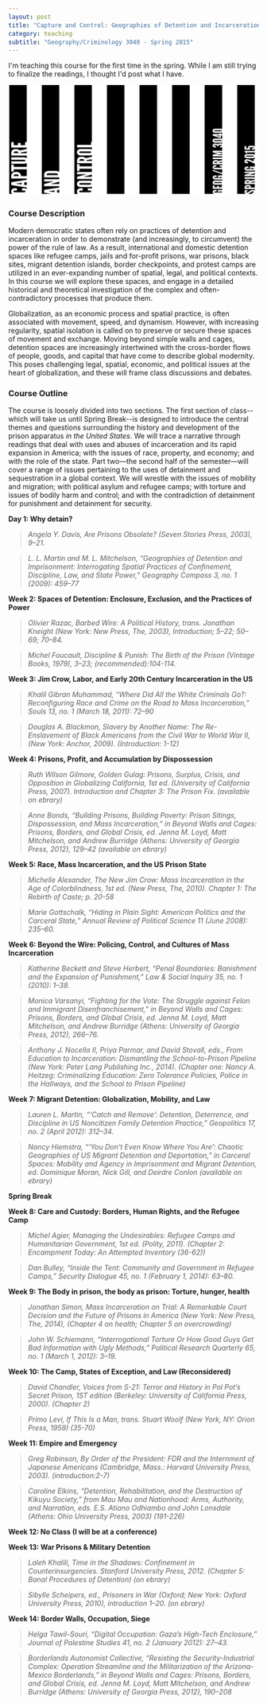 ```yaml
---
layout: post
title: "Capture and Control: Geographies of Detention and Incarceration"
category: teaching
subtitle: "Geography/Criminology 3040 - Spring 2015"
---
```


I'm teaching this course for the first time in the spring. While I am still trying to finalize the readings, I thought I'd post what I have.

<!-- more -->
![Alt text](../img/mast-capture.jpg)

### Course Description

Modern democratic states often rely on practices of detention and incarceration in order to demonstrate (and increasingly, to circumvent) the power of the rule of law. As a result, international and domestic detention spaces like refugee camps, jails and for-profit prisons, war prisons, black sites, migrant detention islands, border checkpoints, and protest camps are utilized in an ever-expanding number of spatial, legal, and political contexts. In this course we will explore these spaces, and engage in a detailed historical and theoretical investigation of the complex and often-contradictory processes that produce them.

Globalization, as an economic process and spatial practice, is often associated with movement, speed, and dynamism. However, with increasing regularity, spatial isolation is called on to preserve or secure these spaces of movement and exchange. Moving beyond simple walls and cages, detention spaces are increasingly intertwined with the cross-border flows of people, goods, and capital that have come to describe global modernity. This poses challenging legal, spatial, economic, and political issues at the heart of globalization, and these will frame class discussions and debates.

### Course Outline

The course is loosely divided into two sections. The first section of class--which will take us until Spring Break--is designed to introduce the central themes and questions surrounding the history and development of the prison apparatus *in the United States*. We will trace a narrative through readings that deal with uses and abuses of incarceration and its rapid expansion in America; with the issues of race, property, and economy; and with the role of the state. Part two—the second half of the semester—will cover a range of issues pertaining to the uses of detainment and sequestration in a global context. We will wrestle with the issues of mobility and migration; with political asylum and refugee camps; with torture and issues of bodily harm and control; and with the contradiction of detainment for punishment and detainment for security.

**Day 1: Why detain?**

> <cite> Angela Y. Davis, *Are Prisons Obsolete?* (Seven Stories Press, 2003), 9–21.

> <cite>L. L. Martin and M. L. Mitchelson, “Geographies of Detention and Imprisonment: Interrogating Spatial Practices of Confinement, Discipline, Law, and State Power,” *Geography Compass* 3, no. 1 (2009): 459–77

**Week 2: Spaces of Detention: Enclosure, Exclusion, and the Practices of Power**

> <cite>Olivier Razac, *Barbed Wire: A Political History*, trans. Jonathan Kneight (New York: New Press, The, 2003), Introduction; 5–22; 50–69; 70–84.</cite>

> <cite>Michel Foucault, *Discipline & Punish: The Birth of the Prison* (Vintage Books, 1979), 3–23;  (recommended):104-114.

**Week 3: Jim Crow, Labor, and Early 20th Century Incarceration in the US**

> <cite>Khalil Gibran Muhammad, “Where Did All the White Criminals Go?: Reconfiguring Race and Crime on the Road to Mass Incarceration,” *Souls* 13, no. 1 (March 18, 2011): 72–90

> <cite>Douglas A. Blackmon, *Slavery by Another Name: The Re-Enslavement of Black Americans from the Civil War to World War II*, (New York: Anchor, 2009). (Introduction: 1-12)

**Week 4: Prisons, Profit, and Accumulation by Dispossession**

> <cite>Ruth Wilson Gilmore, *Golden Gulag: Prisons, Surplus, Crisis, and Opposition in Globalizing California*, 1st ed. (University of California Press, 2007). Introduction and Chapter 3: The Prison Fix. (available on ebrary)

> <cite>Anne Bonds, “Building Prisons, Building Poverty: Prison Sitings, Dispossession, and Mass Incarceration,” in *Beyond Walls and Cages: Prisons, Borders, and Global Crisis*, ed. Jenna M. Loyd, Matt Mitchelson, and Andrew Burridge (Athens: University of Georgia Press, 2012), 129–42 (available on ebrary)


**Week 5: Race, Mass Incarceration, and the US Prison State**

> <cite>Michelle Alexander, *The New Jim Crow: Mass Incarceration in the Age of Colorblindness*, 1st ed. (New Press, The, 2010). Chapter 1: The Rebirth of Caste; p. 20-58

> <cite>Marie Gottschalk, “Hiding in Plain Sight: American Politics and the Carceral State,” *Annual Review of Political Science* 11 (June 2008): 235–60.

**Week 6: Beyond the Wire: Policing, Control, and Cultures of Mass Incarceration**

> <cite>Katherine Beckett and Steve Herbert, “Penal Boundaries: Banishment and the Expansion of Punishment,” *Law & Social Inquiry* 35, no. 1 (2010): 1–38.

> <cite>Monica Varsanyi, “Fighting for the Vote: The Struggle against Felon and Immigrant Disenfranchisement,” in *Beyond Walls and Cages: Prisons, Borders, and Global Crisis*, ed. Jenna M. Loyd, Matt Mitchelson, and Andrew Burridge (Athens: University of Georgia Press, 2012), 266–76.

> <cite>Anthony J. Nocella II, Priya Parmar, and David Stovall, eds., *From Education to Incarceration: Dismantling the School-to-Prison Pipeline* (New York: Peter Lang Publishing Inc., 2014). (Chapter one: Nancy A. Heitzeg: Criminalizing Education: Zero Tolerance Policies, Police in the Hallways, and the School to Prison Pipeline)

**Week 7: Migrant Detention: Globalization, Mobility, and Law**

> <cite>Lauren L. Martin, “‘Catch and Remove’: Detention, Deterrence, and Discipline in US Noncitizen Family Detention Practice,” *Geopolitics* 17, no. 2 (April 2012): 312–34.

> <cite>Nancy Hiemstra, “‘You Don’t Even Know Where You Are’: Chaotic Geographies of US Migrant Detention and Deportation,” in *Carceral Spaces: Mobility and Agency in Imprisonment and Migrant Detention*, ed. Dominique Moran, Nick Gill, and Deirdre Conlon (available on ebrary)


**Spring Break**

**Week 8: Care and Custody: Borders, Human Rights, and the Refugee Camp**

> <cite>Michel Agier, *Managing the Undesirables: Refugee Camps and Humanitarian Government*, 1st ed. (Polity, 2011). (Chapter 2: Encampment Today: An Attempted Inventory (36-62))

> <cite>Dan Bulley, “Inside the Tent: Community and Government in Refugee Camps,” *Security Dialogue* 45, no. 1 (February 1, 2014): 63–80.


**Week 9: The Body in prison, the body as prison: Torture, hunger, health**

> <cite>Jonathan Simon, *Mass Incarceration on Trial: A Remarkable Court Decision and the Future of Prisons in America* (New York: New Press, The, 2014), (Chapter 4 on health; Chapter 5 on overcrowding)

> <cite>John W. Schiemann, “Interrogational Torture Or How Good Guys Get Bad Information with Ugly Methods,” *Political Research Quarterly* 65, no. 1 (March 1, 2012): 3–19.

**Week 10: The Camp, States of Exception, and Law (Reconsidered)**

> <cite>David Chandler, *Voices from S-21: Terror and History in Pol Pot’s Secret Prison*, 1ST edition (Berkeley: University of California Press, 2000). (Chapter 2)

> <cite>Primo Levi, *If This Is a Man*, trans. Stuart Woolf (New York, NY: Orion Press, 1959) (35-70)

**Week 11: Empire and Emergency**

> <cite>Greg Robinson, *By Order of the President: FDR and the Internment of Japanese Americans* (Cambridge, Mass.: Harvard University Press, 2003). (introduction:2-7)

> <cite>Caroline Elkins, “Detention, Rehabilitation, and the Destruction of Kikuyu Society,” from *Mau Mau and Nationhood: Arms, Authority, and Narration*, eds. E.S. Atiano Odhiambo and John Lonsdale (Athens: Ohio University Press, 2003) (191-226)

**Week 12: No Class (I will be at a conference)**

**Week 13: War Prisons & Military Detention**

> <cite>Laleh Khalili, *Time in the Shadows: Confinement in Counterinsurgencies*. Stanford University Press, 2012. (Chapter 5: Banal Procedures of Detention) (on ebrary)

> <cite>Sibylle Scheipers, ed., *Prisoners in War* (Oxford; New York: Oxford University Press, 2010), introduction 1–20. (on ebrary)

**Week 14: Border Walls, Occupation, Siege**

> <cite>Helga Tawil-Souri, “Digital Occupation: Gaza’s High-Tech Enclosure,” *Journal of Palestine Studies* 41, no. 2 (January 2012): 27–43.

> <cite>Borderlands Autonomist Collective, “Resisting the Security-Industrial Complex: Operation Streamline and the Militarization of the Arizona-Mexico Borderlands,” in *Beyond Walls and Cages: Prisons, Borders, and Global Crisis*, ed. Jenna M. Loyd, Matt Mitchelson, and Andrew Burridge (Athens: University of Georgia Press, 2012), 190–208
